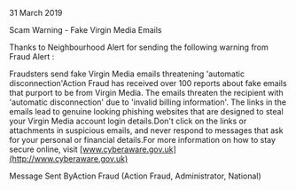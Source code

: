 31 March 2019

Scam Warning - Fake Virgin Media Emails

Thanks to Neighbourhood Alert for sending the following warning from Fraud Alert :

Fraudsters send fake Virgin Media emails threatening 'automatic disconnection'Action Fraud has received over 100 reports about fake emails that purport to be from Virgin Media. The emails threaten the recipient with 'automatic disconnection' due to 'invalid billing information'. The links in the emails lead to genuine looking phishing websites that are designed to steal your Virgin Media account login details.Don't click on the links or attachments in suspicious emails, and never respond to messages that ask for your personal or financial details.For more information on how to stay secure online, visit [www.cyberaware.gov.uk](http://www.cyberaware.gov.uk)

Message Sent ByAction Fraud (Action Fraud, Administrator, National)
